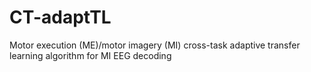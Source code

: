 # CT-adaptTL
Motor execution (ME)/motor imagery (MI) cross-task adaptive transfer learning algorithm for MI EEG decoding
